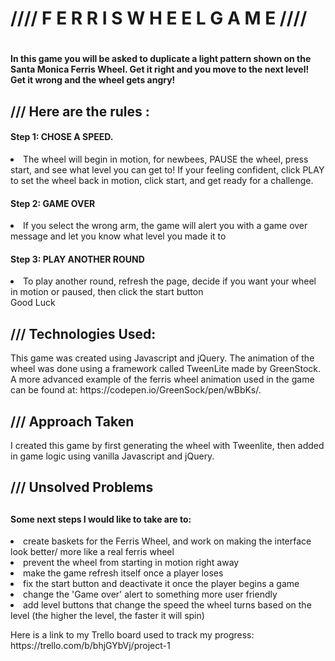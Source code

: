 
<h1>//// F E R R I S W H E E L G A M E ////<h1>

<h4>In this game you will be asked to duplicate a light pattern shown on the Santa
Monica Ferris Wheel. Get it right and you move to the next level! Get it wrong
and the wheel gets angry!<h4>

<h2>/// Here are the rules :</h2>
  <h4>Step 1: CHOSE A SPEED.</h4>
      <li> The wheel will begin in motion, for newbees, PAUSE the wheel, press start, and see what level you can get to! If your feeling confident, click PLAY to set the wheel back in motion, click start, and get ready for a challenge.
      <br>
<h4>  Step 2: GAME OVER </h4>
      <li> If you select the wrong arm, the game will alert you with a game over
      message and let you know what level you made it to
      <br>
<h4>  Step 3: PLAY ANOTHER ROUND </h4>
      <li> To play another round, refresh the page, decide if you want your wheel
      in motion or paused, then click the start button
      <br>
Good Luck


<h2>/// Technologies Used: </h2>
  <p>This game was created using Javascript and jQuery. The animation of the wheel
  was done using a framework called TweenLite made by GreenStock. A more advanced
  example of the ferris wheel animation used in the game can be found at:
  https://codepen.io/GreenSock/pen/wBbKs/.</p>

  <h2>/// Approach Taken </h2>

  <p>I created this game by first generating the wheel with Tweenlite, then added in game logic using vanilla Javascript and jQuery.</p>

  <h2>/// Unsolved Problems <h2>

  <h4>Some next steps I would like to take are to:</h4>
  <p>
    <li>create baskets for the Ferris Wheel,  and work on making the interface look better/ more like a real ferris wheel
    <li>prevent the wheel from starting in motion right away
    <li>make the game refresh itself once a player loses
    <li>fix the start button and deactivate it once the player begins a game
    <li>change the 'Game over' alert to something more user friendly
    <li>add level buttons that change the speed the wheel turns based on the level (the higher the level, the faster it will spin)
</p>

<p>Here is a link to my Trello board used to track my progress: https://trello.com/b/bhjGYbVj/project-1 </p>
